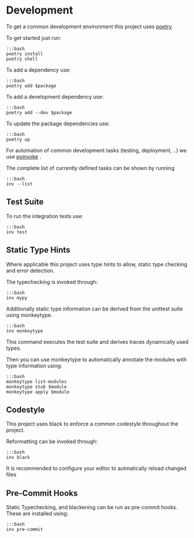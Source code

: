 # Development

To get a common development environment this project uses [poetry](https://poetry.eustace.io/)

To get started just run:

    :::bash
	poetry install
    poetry shell


To add a dependency use:

    :::bash
    poetry add $package
	
To add a development dependency use:

    :::bash
    poetry add --dev $package
	
To update the package dependencies use:

    :::bash
    poetry up

For automation of common development tasks (testing, deployment, ..) we use [pyinvoke](https://pyinvoke.org) . 

The complete list of currently defined tasks can be shown by running

    :::bash
    inv --list

## Test Suite

To run the integration tests use: 

    :::bash
    inv test

## Static Type Hints

Where applicable this project uses type hints to allow, 
static type checking and error detection. 

The typechecking is invoked through:

    :::bash
    inv mypy

Additionally static type information can be derived from the 
unittest suite using monkeytype. 

    :::bash
    inv monkeytype
   
This command executes the test suite and derives traces dynamically used
types. 

Then you can use monkeytype to automatically annotate the modules with type 
information using:

    :::bash
    monkeytype list-modules
	monkeytype stub $module
	monkeytype apply $module



## Codestyle

This project uses black to enforce a common codestyle throughout the project.

Reformatting can be invoked through:

    :::bash
    inv black

It is recommended to configure your editor to autmatically reload changed files 

## Pre-Commit Hooks

Static Typechecking, and blackening can be run as pre-commit hooks.
These are installed using:

    :::bash
    inv pre-commit
